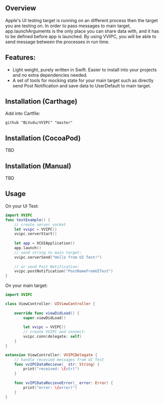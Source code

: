 ## Overview

Apple's UI testing target is running on an different process then the target you are testing on. In order to pass messages to main target, app.launchArguments is the only place you can share data with, and it has to be defined before app is launched. By using VVIPC, you will be able to send message between the processes in run time.

## Features:
- Light weight, purely written in Swift. Easier to install into your projects and no extra dependencies needed.
- A set of tools for mocking state for your main target such as directly send Post Notification and save data to UserDefault to main target.

## Installation (Carthage)
Add into Cartfile:

`github "BLVudu/VVIPC" "master"`

## Installation (CocoaPod)
TBD



## Installation (Manual)

TBD

## Usage
On your UI Test:
``` swift
import VVIPC
func testExample() {
    // create server socket
    let vvipc = VVIPC()
    vvipc.serverStart()
    
    let app = XCUIApplication()
    app.launch()
    // send string to main target:
    vvipc.serverSend("Hello from UI Test!") 
  
    // or send Post Notification:
    vvipc.postNotification("PostNameFromUITest")
}
```
On your main target:
``` swift
import VVIPC

class ViewController: UIViewController {
    
    override func viewDidLoad() {
        super.viewDidLoad()
        
        let vvipc = VVIPC()
        // create VVIPC and connect:
        vvipc.conn(delegate: self)
    }
}

extension ViewController: VVIPCDelegate {
    // handle recevied messages from UI Test
    func vvIPCDataRecieve(_ str: String) {
        print("received: \(str)")
    }
    
    func vvIPCDataRecieveError(_ error: Error) {
        print("error: \(error)")
    }
}
```
